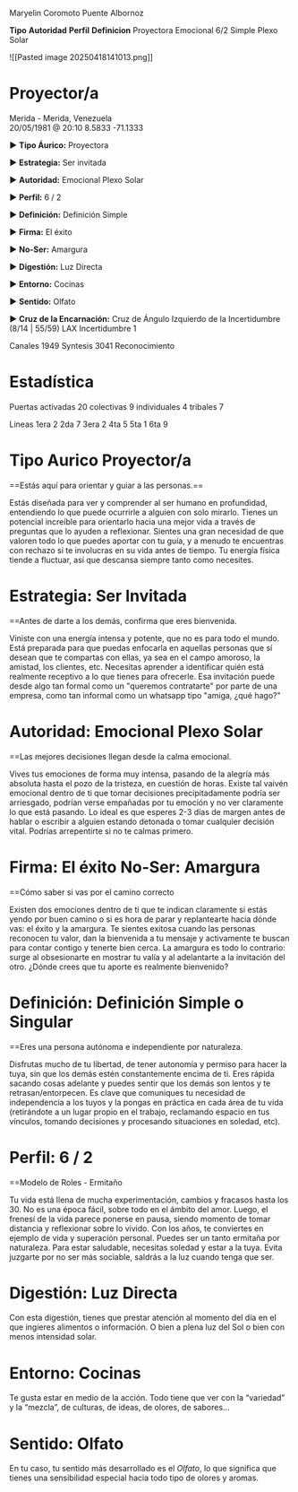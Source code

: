 Maryelin Coromoto Puente Albornoz

**Tipo**                 **Autoridad**     **Perfil**        **Definicion**
Proyectora       Emocional     6/2           Simple
            Plexo Solar
					
![[Pasted image 20250418141013.png]]

# Proyector/a

Merida - Merida, Venezuela  
20/05/1981 @ 20:10
8.5833
-71.1333

**►** **Tipo Áurico:** Proyectora

**►** **Estrategia:** Ser invitada

**►** **Autoridad:** Emocional Plexo Solar

**►** **Perfil:** 6 / 2

**►** **Definición:** Definición Simple

**►** **Firma:** El éxito

**►** **No-Ser:** Amargura

**►** **Digestión:** Luz Directa

**►** **Entorno:** Cocinas

**►** **Sentido:** Olfato

**►** **Cruz de la Encarnación:** Cruz de Ángulo Izquierdo de la Incertidumbre (8/14 | 55/59)  LAX Incertidumbre 1

Canales    1949 Syntesis
        3041 Reconocimiento


# Estadística

Puertas 
	activadas 20
	colectivas 9
	individuales 4
	tribales 7

Lineas
	1era 2
	2da 7
	3era 2
	4ta 5
	5ta 1
	6ta 9
# **Tipo Aurico** Proyector/a
==Estás aquí para orientar y guiar a las personas.==

Estás diseñada para ver y comprender al ser humano en profundidad, entendiendo lo que puede ocurrirle a alguien con solo mirarlo. Tienes un potencial increíble para orientarlo hacia una mejor vida a través de preguntas que lo ayuden a reflexionar. Sientes una gran necesidad de que valoren todo lo que puedes aportar con tu guía, y a menudo te encuentras con rechazo si te involucras en su vida antes de tiempo. Tu energía física tiende a fluctuar, así que descansa siempre tanto como necesites. 

# **Estrategia:** Ser Invitada
==Antes de darte a los demás, confirma que eres bienvenida.

Viniste con una energía intensa y potente, que no es para todo el mundo. Está preparada para que puedas enfocarla en aquellas personas que sí desean que te compartas con ellas, ya sea en el campo amoroso, la amistad, los clientes, etc. Necesitas aprender a identificar quién está realmente receptivo a lo que tienes para ofrecerle. Esa invitación puede desde algo tan formal como un "queremos contratarte" por parte de una empresa, como tan informal como un whatsapp tipo "amiga, ¿qué hago?"
# **Autoridad:** Emocional Plexo Solar
==Las mejores decisiones llegan desde la calma emocional.

Vives tus emociones de forma muy intensa, pasando de la alegría más absoluta hasta el pozo de la tristeza, en cuestión de horas. Existe tal vaivén emocional dentro de ti que tomar decisiones precipitadamente podría ser arriesgado, podrían verse empañadas por tu emoción y no ver claramente lo que está pasando. Lo ideal es que esperes 2-3 días de margen antes de hablar o escribir a alguien estando detonada o tomar cualquier decisión vital. Podrías arrepentirte si no te calmas primero.

# **Firma:** El éxito **No-Ser:** Amargura
==Cómo saber si vas por el camino correcto

Existen dos emociones dentro de ti que te indican claramente si estás yendo por buen camino o si es hora de parar y replantearte hacia dónde vas: el éxito y la amargura. Te sientes exitosa cuando las personas reconocen tu valor, dan la bienvenida a tu mensaje y activamente te buscan para contar contigo y tenerte bien cerca. La amargura es todo lo contrario: surge al obsesionarte en mostrar tu valía y al adelantarte a la invitación del otro. ¿Dónde crees que tu aporte es realmente bienvenido? 

# **Definición:** Definición Simple o Singular
==Eres una persona autónoma e independiente por naturaleza.

Disfrutas mucho de tu libertad, de tener autonomía y permiso para hacer la tuya, sin que los demás estén constantemente encima de ti. Eres rápida sacando cosas adelante y puedes sentir que los demás son lentos y te retrasan/entorpecen. Es clave que comuniques tu necesidad de independencia a los tuyos y la pongas en práctica en cada área de tu vida (retirándote a un lugar propio en el trabajo, reclamando espacio en tus vínculos, tomando decisiones y procesando situaciones en soledad, etc).

# **Perfil:** 6 / 2
==Modelo de Roles - Ermitaño

Tu vida está llena de mucha experimentación, cambios y fracasos hasta los 30. No es una época fácil, sobre todo en el ámbito del amor. Luego, el frenesí de la vida parece ponerse en pausa, siendo momento de tomar distancia y reflexionar sobre lo vivido. Con los años, te conviertes en ejemplo de vida y superación personal. Puedes ser un tanto ermitaña por naturaleza. Para estar saludable, necesitas soledad y estar a la tuya. Evita juzgarte por no ser más sociable, saldrás a la luz cuando tenga que ser. 

# **Digestión:** Luz Directa
Con esta digestión, tienes que prestar atención al momento del día en el que ingieres alimentos o información. O bien a plena luz del Sol o bien con menos intensidad solar.
# **Entorno:** Cocinas
Te gusta estar en medio de la acción. Todo tiene que ver con la “variedad” y la “mezcla”, de culturas, de ideas, de olores, de sabores...

# **Sentido:** Olfato
En tu caso, tu sentido más desarrollado es el <i>Olfato</i>, lo que significa que tienes una sensibilidad especial hacia todo tipo de olores y aromas.
